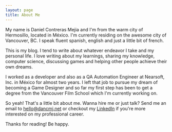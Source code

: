 ```yaml
---
layout: page
title: About Me
---
```


My name is Daniel Contreras Mejia and I'm from the warm city of Hermosillo, located in México. I'm currently residing on the awesome city of Vancouver, BC. I speak fluent spanish, english and just a little bit of french.

<!-- TODO: Add a picture or something here. -->

This is my blog. I tend to write about whatever endeavor I take and my personal life. I love writing about my learnings, sharing my knowledge, computer science, discussing games and helping other people achieve their own dreams.

I worked as a developer and also as a QA Automation Engineer at Nearsoft, Inc. in México for almost two years. I left that job to pursue my dream of becoming a Game Designer and so far my first step has been to get a degree from the Vancouver Film School which I'm currently working on.

So yeah! That's a little bit about me. Wanna hire me or just talk? Send me an email to <a href="mailto:{{site.email}}">hello@dancmj.net</a> or checkout my [LinkedIn](https://www.linkedin.com/in/dancmj) if you're more interested on my professional career.

Thanks for reading! Be happy.
